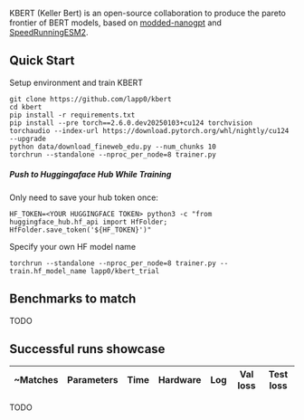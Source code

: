 KBERT (Keller Bert) is an open-source collaboration to produce the pareto frontier of BERT models, based on [modded-nanogpt](https://github.com/KellerJordan/modded-nanogpt) and [SpeedRunningESM2](https://github.com/Synthyra/SpeedRunningESM2).

## Quick Start

Setup environment and train KBERT

```
git clone https://github.com/lapp0/kbert
cd kbert
pip install -r requirements.txt
pip install --pre torch==2.6.0.dev20250103+cu124 torchvision torchaudio --index-url https://download.pytorch.org/whl/nightly/cu124 --upgrade
python data/download_fineweb_edu.py --num_chunks 10
torchrun --standalone --nproc_per_node=8 trainer.py
```

##### Push to Huggingaface Hub While Training
Only need to save your hub token once:
```
HF_TOKEN=<YOUR HUGGINGFACE TOKEN> python3 -c "from huggingface_hub.hf_api import HfFolder; HfFolder.save_token('${HF_TOKEN}')"
```
Specify your own HF model name
```
torchrun --standalone --nproc_per_node=8 trainer.py --train.hf_model_name lapp0/kbert_trial
```


## Benchmarks to match
TODO

## Successful runs showcase

|~Matches |Parameters|Time      |Hardware |Log | Val loss | Test loss |
|--------|----------|----------|---------|----|-----------|-----------|
TODO
